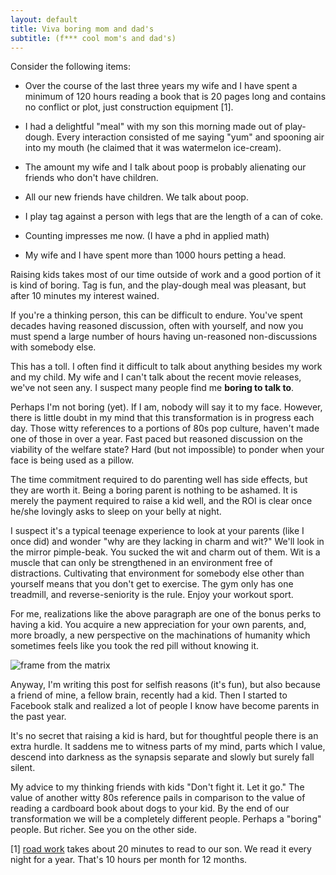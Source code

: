 ```yaml
---
layout: default
title: Viva boring mom and dad's
subtitle: (f*** cool mom's and dad's)
---
```

Consider the following items:

  * Over the course of the last three years my wife and I have spent a minimum of 120 hours reading a book that is 20 pages long and contains no conflict or plot, just construction equipment [1].

  * I had a delightful "meal" with my son this morning made out of play-dough. Every interaction consisted of me saying "yum" and spooning air into my mouth (he claimed that it was watermelon ice-cream).

  * The amount my wife and I talk about poop is probably alienating our friends who don't have children.

  * All our new friends have children.  We talk about poop.

  * I play tag against a person with legs that are the length of a can of coke.

  * Counting impresses me now. (I have a phd in applied math)

  * My wife and I have spent more than 1000 hours petting a head.

Raising kids takes most of our time outside of work and a good portion of it is kind of boring.  Tag is fun, and the play-dough meal was pleasant, but after 10 minutes my interest wained.

If you're a thinking person, this can be difficult to endure.
You've spent decades having reasoned discussion, often with yourself, and now you must spend a large number of hours having un-reasoned non-discussions with somebody else.

This has a toll.  I often find it difficult to talk about anything besides my work and my child.  My wife and I can't talk about the recent movie releases, we've not seen any.  I suspect many people find me **boring to talk to**.

Perhaps I'm not boring (yet).  If I am, nobody will say it to my face.  However, there is little doubt in my mind that this transformation is in progress each day.  Those witty references to a portions of 80s pop culture, haven't made one of those in over a year.  Fast paced but reasoned discussion on the viability of the welfare state? Hard (but not impossible) to ponder when your face is being used as a pillow.

The time commitment required to do parenting well has side effects, but they are worth it.  Being a boring parent is nothing to be ashamed.  It is merely the payment required to raise a kid well, and the ROI is clear once he/she lovingly asks to sleep on your belly at night.

I suspect it's a typical teenage experience to look at your parents (like I once did) and wonder "why are they lacking in charm and wit?"  We'll look in the mirror pimple-beak.  You sucked the wit and charm out of them.  Wit is a muscle that can only be strengthened in an environment free of distractions.  Cultivating that environment for somebody else other than yourself means that you don't get to exercise.  The gym only has one treadmill, and reverse-seniority is the rule.  Enjoy your workout sport.

For me, realizations like the above paragraph are one of the bonus perks to having a kid.  You acquire a new appreciation for your own parents, and, more broadly, a new perspective on the machinations of humanity which sometimes feels like you took the red pill without knowing it.

![frame from the matrix](https://qph.ec.quoracdn.net/main-qimg-ed23d9866da0882d2b994338a31dc8fa)

Anyway, I'm writing this post for selfish reasons (it's fun), but also because a friend of mine, a fellow brain, recently had a kid.  Then I started to Facebook stalk and realized a lot of people I know have become parents in the past year.

It's no secret that raising a kid is hard, but for thoughtful people there is an extra hurdle. It saddens me to witness parts of my mind, parts which I value, descend into darkness as the synapsis separate and slowly but surely fall silent.

My advice to my thinking friends with kids "Don't fight it. Let it go."  The value of another witty 80s reference pails in comparison to the value of reading a cardboard book about dogs to your kid.  By the end of our transformation we will be a completely different people.  Perhaps a "boring" people.  But richer.  See you on the other side.

[1] [road work](https://www.goodreads.com/book/show/8036454-roadwork) takes about 20 minutes to read to our son.  We read it every night for a year.  That's 10 hours per month for 12 months.
